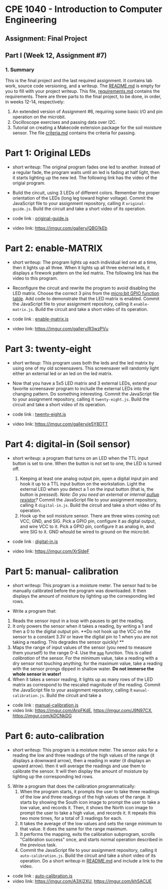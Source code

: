 # CPE 1040 - Introduction to Computer Engineering

## Assignment: Final Project

## Part I (Week 12, Assignment #7)

### 1. Summary

This is the final project and the last required assignment. It contains lab work, source code versioning, and a writeup. The [README.md](README.md) is empty for you to fill with your project writeup. This file, [requirements.md](requirements.md) contains the requirements. There are three parts to the final project, to be done, in order, in weeks 12-14, respectively:
1. An extended version of Assignment #6, requiring some basic I/O and pin operation on the microbit.
2. Oscilloscope exercises and passing data over I2C.
3. Tutorial on creating a Makecode extension package for the soil moisture sensor.
The file [criteria.md](criteria.md) contains the criteria for passing.

# Part 1: Original LEDs
- short writeup: The original program fades one led to another. Instead of a regular fade, the program waits until an led is fading at half light, then it starts lighting up the new led. The following link has the video of the origial program.
- Build the circuit, using 3 LEDs of different colors. Remember the proper orientation of the LEDs (long leg toward higher voltage). Commit the JavaScript file to your assignment repository, calling it `original-guide.js`. Build the circuit and take a short video of its operation.

- code link : [original-guide.js](original-guide.js)
- video link: https://imgur.com/gallery/QBG1kEb

# Part 2: enable-MATRIX
- short writeup: The program lights up each individual led one at a time, then it lights up all three. When it lights up all three external leds, it displays a firework pattern on the led matrix. The following link has the video to this program.
- Reconfigure the circuit and rewrite the program to avoid disabling the LED matrix. Choose the correct 3 pins from the [micro:bit GPIO function table](https://learn.sparkfun.com/tutorials/microbit-breakout-board-hookup-guide#hardware-overview). Add code to demonstrate that the LED matrix is enabled. Commit the JavaScript file to your assignment repository, calling it `enable-matrix.js`. Build the circuit and take a short video of its operation.

- code link : [enable-matrix.js](enable-matrix.js)
- video link: https://imgur.com/gallery/R3wzPVu

# Part 3: twenty-eight
- short writeup: This program uses both the leds and the led matrix by using one of my old screensavers. This screensaver will randomly light either an external led or an led on the led matrix. 
- Now that you have a 5x5 LED matrix and 3 external LEDs, extend your favorite screensaver program to include the external LEDs into the changing pattern. Do something interesting. Commit the JavaScript file to your assignment repository, calling it `twenty-eight.js`. Build the circuit and take a short video of its operation. 

- code link : [twenty-eight.js](twenty-eight.js)
- video link: https://imgur.com/gallery/e5Y8DTT

# Part 4: digital-in (Soil sensor)
- short writeup: a program that turns on an LED when the TTL input button is set to one. When the button is not set to one, the LED is turned off.

   1. Keeping at least one analog output pin, open a digital input pin and hook it up to a TTL input button on the workstation. Light the external LED when you detect a 1 on the input button (that is, the button is _pressed_). _Note: Do you need an external or internal [pullup resistor](https://www.google.com/search?q=pullup+pulldown+resistor&oq=pullup+pull)?_ Commit the JavaScript file to your assignment repository, calling it `digital-in.js`. Build the circuit and take a short video of its operation. 
   2. Hook up the soil moisture sensor. There are three wires coming out: VCC, GND, and SIG. Pick a GPIO pin, configure it as digital output, and wire VCC to it. Pick a GPIO pin, configure it as analog in, and wire SIG to it. GND whould be wired to ground on the micro:bit.

- code link : [digital-in.js](digital-in.js)
- video link: https://imgur.com/XrSldeF

# Part 5: manual- calibration
- short writeup: This program is a moisture meter. The sensor had to be manually calibrated before the program was downloaded. It then displays the amount of moisture by lighting up the corresponding led rows.

- Write a program that:
1. Reads the sensor input in a loop with pauses to get the reading.
2. It only powers the sensor when it takes a reading, by writing a 1 and then a 0 to the digital output pin. **Do not hook up the VCC on the sensor to a constant 3.3V or leave the digital pin to 1 when you are not taking a reading. This degrades the sensor quickly! **
3. Maps the range of input values of the sensor (you need to measure them yourself) to the range 0-4. Use the [`map`](https://makecode.microbit.org/reference/pins/map) function. This is called _calibration_ of the sensor. For the minimum value, take a reading with a dry sensor not touching anything; for the maximum value, take a reading with the sensor prongs dipped in shallow water. **Do not immerse the whole sensor in water!**
4. When it takes a sensor reading, it lights up as many rows of the LED matrix as correspond to the rescaled magnitude of the reading. Commit the JavaScript file to your assignment repository, calling it `manual-calibration.js`. Build the circuit and take a 

- code link : [manual-calibration.js](manual-calibration.js)
- video link: https://imgur.com/ArpFKdE, https://imgur.com/J9N97CX, https://imgur.com/kDCNkDG

# Part 6: auto-calibration
- short writeup: This program is a moisture meter. The sensor asks for a reading the low and three readings of the high values of the range (it displays a downward arrow), then a reading in water (it displays an upward arrow). then it will average the readings and use them to calibrate the sensor. It will then display the amount of moisture by lighting up the corresponding led rows.

5. Write a program that does the calibration programmatically:
      1. When the program starts, it prompts the user to take three readings of the low and three readings of the high values of the range. It starts by showing the South icon image to prompt the user to take a low value, and records it. Then, it shows the North icon image to prompt the user to take a high value, and records it. It repeats this two more times, for a total of 3 readings for each.
      2. It takes the average of the low values and sets the range minimum to that value. It does the same for the range maximum.
      3. It performs the mapping, exits the calibration subprogram, scrolls "Calibration success" once, and starts normal operation described in the previous task.
   6. Commit the JavaScript file to your assignment repository, calling it `auto-calibration.js`. Build the circuit and take a short video of its operation. Do a short writeup in [README.md](README.md) and include a link to the video.

- code link : [auto-calibration.js](auto-calibration.js)
- video link: https://imgur.com/A3Xj2XU, https://imgur.com/kh5ACUE

